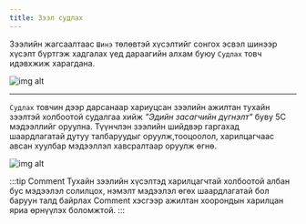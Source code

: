```yaml
---
title: Зээл судлах
---
```

Зээлийн жагсаалтаас `Шинэ` төлөвтэй хүсэлтийг сонгох эсвэл шинээр хүсэлт бүртгэж хадгалах үед дараагийн алхам буюу `Судлах` товч идэвхжиж харагдана. 

![img alt](/img/image-17.png)

---

`Судлах` товчин дээр дарсанаар хариуцсан зээлийн ажилтан тухайн зээлтэй холбоотой судалгаа хийж _"Эдийн засагчийн дүгнэлт"_ буву 5С  мэдээллийг оруулна. Түүнчлэн зээлийн шийдвэр гаргахад шаардлагатай дутуу талбаруудыг оруулж,тооцоолол, харилцагчаас авсан хуулбар мэдээллэл хавсралтаар оруулж өгнө.
> 
![img alt](/img/zeelSudla.png)

:::tip Comment
Тухайн зээлийн хүсэлтэд харилцагчтай холбоотой албан бус мэдээлэл солилцох, нэмэлт мэдээлэл өгөх шаардлагатай бол баруун талд байрлах Comment хэсгээр ажилтан хоорондын харилцан яриа өрнүүлэх боломжтой.
:::

